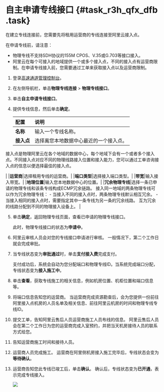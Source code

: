# 自主申请专线接口 {#task_r3h_qfx_dfb .task}

在建立专线连接前，您需要先将租用运营商的专线连接至阿里云接入点。

在申请专线前，请注意：

-   物理专线不支持SDH协议的155M CPOS、V.35或G.703等接口接入。
-   阿里云在每个可接入的地域提供一个或多个接入点，不同的接入点有运营商限制。在申请专线接入前，您需要通过工单来获取接入点以及运营商限制。

1.  登录[高速通道管理控制台](https://expressconnectnext.console.aliyun.com)。 
2.  在左侧导航栏，单击**物理专线连接** \> **物理专线接口**。 
3.  单击**自主申请专线接口**。 
4.  提供专线信息，然后单击**确定**。 

    |配置|说明|
    |:-|:-|
    |**名称**|输入一个专线名称。|
    |**接入点**| 选择离您本地数据中心最近的一个接入点。

 接入点是物理阿里云在各个地域的数据中心，每个地域下会有一个或者多个接入点。不同接入点对应不同的物理线路接入位置和接入能力，您可以通过工单咨询接入点的信息以便选择最佳的接入点。

 |
    |**运营商**|选择租用专线的运营商。|
    |**端口类型**|选择接入端口类型。|
    |**带宽**|输入接入带宽。|
    |**地理位置**|输入您本地数据中心的位置。|
    |**冗余物理专线**|选择一条已申请的物理专线和该条专线构成ECMP冗余链路。 接入同一地域的两条物理专线可以作为冗余物理专线：    -   当接入不同的接入点时，两条物理专线默认相互冗余。
    -   当接入相同的接入点时，需要指定其中一条专线为另一条的冗余线路。 互为冗余的线路分配到不同的物理接入设备上。
|

5.  单击**确定**，返回物理专线页面，查看已申请的物理专线接口。 

    此时，物理专线接口的状态为**申请中**。

6.  阿里云审核人员会对您的专线接口申请进行审核。 一般情况下，第二个工作日就会完成审批。
7.  当专线状态变为**审批通过**时，单击**支付接入费**完成支付。 

    支付成功后，系统会自动为您分配端口和物理专线ID。当系统完成端口分配，专线状态变为**接入施工中**。

8.  单击**查看**，获取专线施工的相关信息，例如机房位置、机柜位置和端口信息等。 
9.  将端口信息告知您的运营商。 当运营商完成资源勘查后，会为您提供一份前往阿里接入点机房的人员名单及相关信息、前往阿里云机房的时间和物理专线专线ID。
10. 提交工单，告知阿里云售后人员运营商施工人员布线的信息。 阿里云售后人员会在第二个工作日为您的运营商完成入室预约，并把当天机房接待人员的联系方式给您。
11. 告知运营商施工时间和接待人员。 
12. 运营商人员完成施工。 运营商在阿里侧机房接入施工完毕后，专线状态会变为**等待确认**。
13. 运营商告知您此专线已竣工后，单击**确认**。 确认后，专线状态变为**已开通**，表示完成专线接入。

    ![](http://static-aliyun-doc.oss-cn-hangzhou.aliyuncs.com/assets/img/21425/153926593912047_zh-CN.png)


